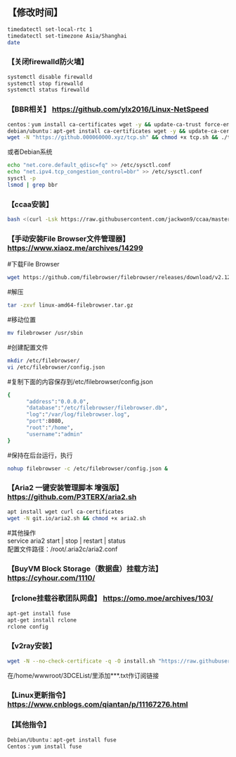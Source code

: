 ##   【修改时间】  
```bash
timedatectl set-local-rtc 1  
timedatectl set-timezone Asia/Shanghai  
date  
```

  
###   【关闭firewalld防火墙】  
```bash
systemctl disable firewalld  
systemctl stop firewalld  
systemctl status firewalld  
```

  
###   【BBR相关】 https://github.com/ylx2016/Linux-NetSpeed   
```bash
centos：yum install ca-certificates wget -y && update-ca-trust force-enable  
debian/ubuntu：apt-get install ca-certificates wget -y && update-ca-certificates  
wget -N "https://github.000060000.xyz/tcp.sh" && chmod +x tcp.sh && ./tcp.sh  
```
或者Debian系统  
```bash
echo "net.core.default_qdisc=fq" >> /etc/sysctl.conf  
echo "net.ipv4.tcp_congestion_control=bbr" >> /etc/sysctl.conf  
sysctl -p  
lsmod | grep bbr  
```  

   
###   【ccaa安装】  
```bash
bash <(curl -Lsk https://raw.githubusercontent.com/jackwon9/ccaa/master/ccaa.sh)  
``` 
 
   
###   【手动安装File Browser文件管理器】 https://www.xiaoz.me/archives/14299  
#下载File Browser  
```bash
wget https://github.com/filebrowser/filebrowser/releases/download/v2.12.0/linux-amd64-filebrowser.tar.gz  
```
#解压  
```bash
tar -zxvf linux-amd64-filebrowser.tar.gz  
```
#移动位置  
```bash
mv filebrowser /usr/sbin  
```
#创建配置文件  
```bash
mkdir /etc/filebrowser/  
vi /etc/filebrowser/config.json  
```
#复制下面的内容保存到/etc/filebrowser/config.json  
```bash
{  
      "address":"0.0.0.0",  
      "database":"/etc/filebrowser/filebrowser.db",  
      "log":"/var/log/filebrowser.log",  
      "port":8080,  
      "root":"/home",  
      "username":"admin"  
}    
```
#保持在后台运行，执行  
```bash
nohup filebrowser -c /etc/filebrowser/config.json &  
```

  
###   【Aria2 一键安装管理脚本 增强版】  https://github.com/P3TERX/aria2.sh       
```bash
apt install wget curl ca-certificates  
wget -N git.io/aria2.sh && chmod +x aria2.sh  
```
#其他操作  
service aria2 start | stop | restart | status  
配置文件路径：/root/.aria2c/aria2.conf  
  
  
###   【BuyVM Block Storage（数据盘）挂载方法】  https://cyhour.com/1110/  


### 【rclone挂载谷歌团队网盘】  https://omo.moe/archives/103/  
```bash
apt-get install fuse  
apt-get install rclone  
rclone config  
```

     
### 【v2ray安装】     
```bash
wget -N --no-check-certificate -q -O install.sh "https://raw.githubusercontent.com/jackwon9/v2ray/main/install.sh" && chmod +x install.sh && bash install.sh  
```
在/home/wwwroot/3DCEList/里添加***.txt作订阅链接  
  
     
### 【Linux更新指令】   https://www.cnblogs.com/qiantan/p/11167276.html  


### 【其他指令】  
```bash
Debian/Ubuntu：apt-get install fuse  
Centos：yum install fuse
```
